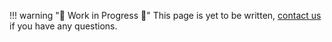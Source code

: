 !!! warning "🚧 Work in Progress 🚧"
    This page is yet to be written, [contact us](../../../help.md) if you have any questions.
